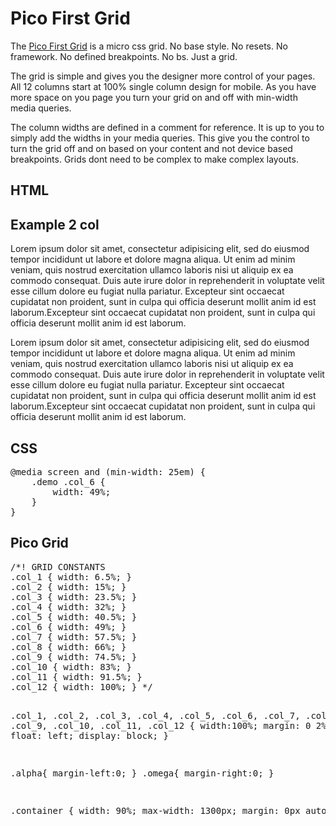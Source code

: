 <h1>Pico First Grid</h1>

<p>
  The <a href="http://webdesignis.me/PicoFirstGrid/index.html" target="_blank">Pico First Grid</a>
   is a micro css grid. No base style. No resets. No framework. 
  No defined breakpoints. No bs. Just a grid. 
</p>

<p>
    The grid is simple and gives you the designer more control of your pages. All 12 columns start at 100% single 
    column design for mobile. As you have more space on you page you turn your grid on and off
    with min-width media queries. 
</p>

<p>
    The column widths are defined in a comment for reference. It is up to you to simply add the widths in your media queries.
    This give you the control to turn the grid off and on based on your content and not device based breakpoints.
    Grids dont need to be complex to make complex layouts.
</p>

<h2>HTML</h2>
        <section class="demo">
            <h2>Example 2 col</h2>
            <div class="col_6">
                <p>Lorem ipsum dolor sit amet, consectetur adipisicing elit, sed do eiusmod tempor incididunt ut labore et dolore magna aliqua. Ut enim ad minim veniam, quis nostrud exercitation ullamco laboris nisi ut aliquip ex ea commodo consequat. Duis aute irure dolor in reprehenderit in voluptate velit esse cillum dolore eu fugiat nulla pariatur. Excepteur sint occaecat cupidatat non   proident, sunt in culpa qui officia deserunt  mollit anim id est laborum.Excepteur sint occaecat cupidatat non proident, sunt in culpa qui officia deserunt mollit anim id est laborum.</p>
            </div>
            <div class="col_6 omega">
                <p>Lorem ipsum dolor sit amet, consectetur adipisicing elit, sed do eiusmod tempor incididunt ut labore et dolore magna aliqua. Ut enim ad minim veniam, quis nostrud exercitation ullamco laboris nisi ut aliquip ex ea commodo consequat. Duis aute irure dolor in reprehenderit in voluptate velit esse cillum dolore eu fugiat nulla pariatur. Excepteur sint occaecat cupidatat non   proident, sunt in culpa qui officia deserunt  mollit anim id est laborum.Excepteur sint occaecat cupidatat non proident, sunt in culpa qui officia deserunt mollit anim id est laborum.</p>
            </div>
        </section>
        
        
<h2>CSS</h2>
<pre>
@media screen and (min-width: 25em) {
    .demo .col_6 {
        width: 49%;
    }
}
</pre>

<h2>Pico Grid</h2>
<pre>
/*! GRID CONSTANTS
.col_1 { width: 6.5%; } 
.col_2 { width: 15%; } 
.col_3 { width: 23.5%; } 
.col_4 { width: 32%; } 
.col_5 { width: 40.5%; } 
.col_6 { width: 49%; } 
.col_7 { width: 57.5%; }
.col_8 { width: 66%; } 
.col_9 { width: 74.5%; } 
.col_10 { width: 83%; } 
.col_11 { width: 91.5%; } 
.col_12 { width: 100%; } */ 

.col_1,
.col_2,
.col_3,
.col_4,
.col_5,
.col_6,
.col_7,
.col_8,
.col_9,
.col_10,
.col_11,
.col_12 {
    width:100%;
    margin: 0 2% 1% 0;
    float: left;
    display: block;
}

.alpha{ margin-left:0; }
.omega{ margin-right:0; }

.container {
    width: 90%; 
    max-width: 1300px;
    margin: 0px auto;
}
</pre>
